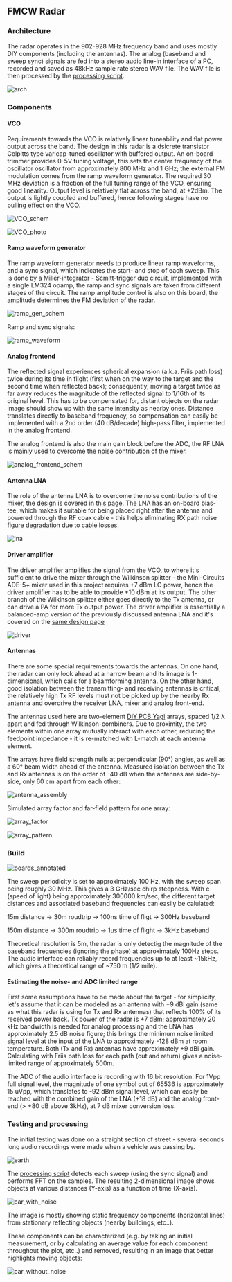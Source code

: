 ## FMCW Radar

### Architecture

The radar operates in the 902-928 MHz frequency band and uses mostly DIY components (including the antennas). The analog (baseband and sweep sync) signals are fed into a stereo audio line-in interface of a PC, recorded and saved as 48kHz sample rate stereo WAV file. The WAV file is then processed by the [processing script](https://github.com/szoftveres/RF_Microwave/tree/main/radar/fmcw_process.m).

![arch](arch.png)

### Components

#### VCO

Requirements towards the VCO is relatively linear tuneability and flat power output across the band. The design in this radar is a dsicrete transistor Colpitts type varicap-tuned oscillator with buffered output. An on-board trimmer provides 0-5V tuning voltage, this sets the center frequency of the oscillator oscillator from approximately 800 MHz and 1 GHz; the external FM modulation comes from the ramp waveform generator. The required 30 MHz deviation is a fraction of the full tuning range of the VCO, ensuring good linearity. Output level is relatively flat across the band, at +2dBm. The output is lightly coupled and buffered, hence following stages have no pulling effect on the VCO.

![VCO_schem](VCO_schem.png)

![VCO_photo](vco_photo.jpg)

#### Ramp waveform generator

The ramp waveform generator needs to produce linear ramp waveforms, and a sync signal, which indicates the start- and stop of each sweep. This is done by a Miller-integrator - Scmitt-trigger duo circuit, implemented with a single LM324 opamp, the ramp and sync signals are taken from different stages of the circuit. The ramp amplitude control is also on this board, the amplitude determines the FM deviation of the radar.

![ramp_gen_schem](ramp_gen_schem.png)

Ramp and sync signals:

![ramp_waveform](ramp_waveform.jpg)

#### Analog frontend

The reflected signal experiences spherical expansion (a.k.a. Friis path loss) twice during its time in flight (first when on the way to the target and the second time when reflected back); consequently, moving a target twice as far away reduces the magnitude of the reflected signal to 1/16th of its original level. This has to be compensated for, distant objects on the radar image should show up with the same intensity as nearby ones.
Distance translates directly to baseband frequency, so compensation can easily be implemented with a 2nd order (40 dB/decade) high-pass filter, implemented in the analog frontend.

The analog frontend is also the main gain block before the ADC, the RF LNA is mainly used to overcome the noise contribution of the mixer.

![analog_frontend_schem](analog_frontend_schem.png)

#### Antenna LNA

The role of the antenna LNA is to overcome the noise contributions of the mixer, the design is covered in [this page](https://github.com/szoftveres/RF_Microwave/tree/main/Amplifier/cascode). The LNA has an on-board bias-tee, which makes it suitable for being placed right after the antenna and powered through the RF coax cable - this helps eliminating RX path noise figure degradation due to cable losses.

![lna](https://github.com/szoftveres/RF_Microwave/blob/main/Amplifier/cascode/cascode_photo.jpg)

#### Driver amplifier

The driver amplifier amplifies the signal from the VCO, to where it's sufficient to drive the mixer through the Wilkinson splitter - the Mini-Circuits ADE-5+ mixer used in this project requires +7 dBm LO power, hence the driver amplifier has to be able to provide +10 dBm at its output. The other branch of the Wilkinson splitter either goes directly to the Tx antenna, or can drive a PA for more Tx output power.
The driver amplifier is essentially a balanced-amp version of the previously discussed antenna LNA and it's covered on the [same design page](https://github.com/szoftveres/RF_Microwave/tree/main/Amplifier/cascode)

![driver](https://github.com/szoftveres/RF_Microwave/blob/main/Amplifier/cascode/balanced_photo.jpg)

#### Antennas

There are some special requirements towards the antennas. On one hand, the radar can only look ahead at a narrow beam and its image is 1-dimensional, which calls for a beamforming antenna. On the other hand, good isolation between the transmitting- and receiving antennas is critical, the relatively high Tx RF levels must not be picked up by the nearby Rx antenna and overdrive the receiver LNA, mixer and analog front-end.

The antennas used here are two-element [DIY PCB Yagi](https://github.com/szoftveres/RF_Microwave/tree/main/em_antenna/915_pcb_yagi) arrays, spaced 1/2 λ apart and fed through Wilkinson-combiners. Due to proximity, the two elements within one array mutually interact with each other, reducing the feedpoint impedance - it is re-matched with L-match at each antenna element.

The arrays have field strength nulls at perpendicular (90°) angles, as well as a 60° beam width ahead of the antenna. Measured isolation between the Tx and Rx antennas is on the order of -40 dB when the antennas are side-by-side, only 60 cm apart from each other:

![antenna_assembly](antenna_assembly.jpg)

Simulated array factor and far-field pattern for one array:

![array_factor](array_factor.png)

![array_pattern](antenna_array_pattern.png)

### Build

![boards_annotated](boards_annotated.jpg)

The sweep periodicity is set to approximately 100 Hz, with the sweep span being roughly 30 MHz. This gives a 3 GHz/sec chirp steepness. With c (speed of light) being approximately 300000 km/sec, the different target distances and associated baseband frequencies can easily be calulated:

15m distance -> 30m roudtrip -> 100ns time of fligt -> 300Hz baseband

150m distance -> 300m roudtrip -> 1us time of flight -> 3kHz baseband

Theoretical resolution is 5m, the radar is only detectig the magnitude of the baseband frequencies (ignoring the phase) at approximately 100Hz steps.
The audio interface can reliably record frequencies up to at least ~15kHz, which gives a theoretical range of ~750 m (1/2 mile).

#### Estimating the noise- and ADC limited range

First some assumptions have to be made about the target - for simplicity, let's assume that it can be modeled as an antenna with +9 dBi gain (same as what this radar is using for Tx and Rx antennas) that reflects 100% of its received power back. Tx power of the radar is +7 dBm; approximately 20 kHz bandwidth is needed for analog processing and the LNA has approximately 2.5 dB noise figure; this brings the minimum noise limited signal level at the input of the LNA to approximately -128 dBm at room temperature. Both (Tx and Rx) antennas have approximately +9 dBi gain. Calculating with Friis path loss for each path (out and return) gives a noise-limited range of approximately 500m.

The ADC of the audio interface is recording with 16 bit resolution. For 1Vpp full signal level, the magnitude of one symbol out of 65536 is approximately 15 uVpp, which translates to -92 dBm signal level, which can easily be reached with the combined gain of the LNA (+18 dB) and the analog front-end (> +80 dB above 3kHz), at 7 dB mixer conversion loss.

### Testing and processing

The initial testing was done on a straight section of street - several seconds long audio recordings were made when a vehicle was passing by.

![earth](earth.png)

The [processing script](https://github.com/szoftveres/RF_Microwave/tree/main/radar/fmcw_process.m) detects each sweep (using the sync signal) and performs FFT on the samples. The resulting 2-dimensional image shows objects at various distances (Y-axis) as a function of time (X-axis).

![car_with_noise](car_with_noise.png)

The image is mostly showing static frequency components (horizontal lines) from stationary reflecting objects (nearby buildings, etc..).

These components can be characterized (e.g. by taking an initial measurement, or by calculating an average value for each component throughout the plot, etc..) and removed, resulting in an image that better highlights moving objects:

![car_without_noise](car_without_noise.png)

